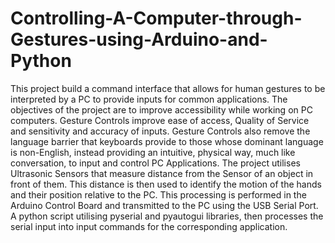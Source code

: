 # Controlling-A-Computer-through-Gestures-using-Arduino-and-Python
This project build a command interface that allows for human gestures to be interpreted by a PC to provide inputs for common applications. The objectives of the project are to improve accessibility while working on PC computers. Gesture Controls improve ease of access, Quality of Service and sensitivity and accuracy of inputs. Gesture Controls also remove the language barrier that keyboards provide to those whose dominant language is non-English, instead providing an intuitive, physical way, much like conversation, to input and control PC Applications. The project utilises Ultrasonic Sensors that measure distance from the Sensor of an object in front of them. This distance is then used to identify the motion of the hands and their position relative to the PC. This processing is performed in the Arduino Control Board and transmitted to the PC using the USB Serial Port. A python script utilising pyserial and pyautogui libraries, then processes the serial input into input commands for the corresponding application.
